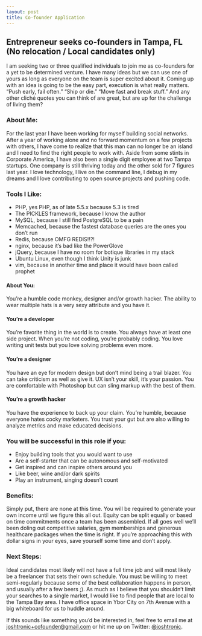 ```yaml
---
layout: post
title: Co-founder Application
---
```




## Entrepreneur seeks co-founders in Tampa, FL (No relocation / Local candidates only)

I am seeking two or three qualified individuals to join me as co-founders for a yet to be determined venture. I have many ideas but we can use one of yours as long as everyone on the team is super excited about it. Coming up with an idea is going to be the easy part, execution is what really matters. “Push early, fail often.” “Ship or die.” “Move fast and break stuff.” And any other cliché quotes you can think of are great, but are up for the challenge of living them?

### About Me:

For the last year I have been working for myself building social networks. After a year of working alone and no forward momentum on a few projects with others, I have come to realize that this man can no longer be an island and I need to find the right people to work with. Aside from some stints in Corporate America, I have also been a single digit employee at two Tampa startups. One company is still thriving today and the other sold for 7 figures last year. I love technology, I live on the command line, I debug in my dreams and I love contributing to open source projects and pushing code.

### Tools I Like:

* PHP, yes PHP, as of late 5.5.x because 5.3 is tired
* The PICKLES framework, because I know the author
* MySQL, because I still find PostgreSQL to be a pain
* Memcached, because the fastest database queries are the ones you don’t run
* Redis, because OMFG REDIS!!?!
* nginx, because it’s bad like the PowerGlove
* jQuery, because I have no room for botique libraries in my stack
* Ubuntu Linux, even though I think Unity is junk
* vim, because in another time and place it would have been called prophet

#### About You:

You’re a humble code monkey, designer and/or growth hacker. The ability to wear multiple hats is a very sexy attribute and you have it.

#### You’re a developer

You’re favorite thing in the world is to create. You always have at least one side project. When you’re not coding, you’re probably coding. You love writing unit tests but you love solving problems even more.

#### You’re a designer

You have an eye for modern design but don’t mind being a trail blazer. You can take criticism as well as give it. UX isn’t your skill, it’s your passion. You are comfortable with Photoshop but can sling markup with the best of them.

#### You’re a growth hacker

You have the experience to back up your claim. You’re humble, because everyone hates cocky marketers. You trust your gut but are also willing to analyze metrics and make educated decisions.

### You will be successful in this role if you:

* Enjoy building tools that you would want to use
* Are a self-starter that can be autonomous and self-motivated
* Get inspired and can inspire others around you
* Like beer, wine and/or dark spirits
* Play an instrument, singing doesn’t count

### Benefits:

Simply put, there are none at this time. You will be required to generate your own income until we figure this all out. Equity can be split equally or based on time commitments once a team has been assembled. If all goes well we’ll been doling out competitive salaries, gym memberships and generous healthcare packages when the time is right. If you’re approaching this with dollar signs in your eyes, save yourself some time and don’t apply.

### Next Steps:

Ideal candidates most likely will not have a full time job and will most likely be a freelancer that sets their own schedule. You must be willing to meet semi-regularly because some of the best collaboration happens in person, and usually after a few beers ;). As much as I believe that you shouldn’t limit your searches to a single market, I would like to find people that are local to the Tampa Bay area. I have office space in Ybor City on 7th Avenue with a big whiteboard for us to huddle around.

If this sounds like something you’d be interested in, feel free to email me at <a href="mailto:joshtronic+cofounder@gmail.com">joshtronic+cofounder@gmail.com</a> or hit me up on Twitter: <a href="https://twitter.com/joshtronic">@joshtronic</a>.
